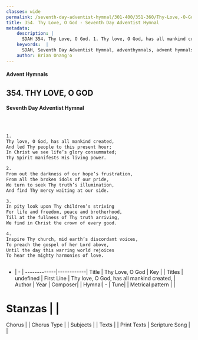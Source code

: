 ```yaml
---
classes: wide
permalink: /seventh-day-adventist-hymnal/301-400/351-360/Thy-Love,-O-God/
title: 354. Thy Love, O God - Seventh Day Adventist Hymnal
metadata:
    description: |
      SDAH 354. Thy Love, O God. 1. Thy love, O God, has all mankind created, And led Thy people to this present hour; In Christ we see life’s glory consummated; Thy Spirit manifests His living power.
    keywords:  |
      SDAH, Seventh Day Adventist Hymnal, adventhymnals, advent hymnals, Thy Love, O God, Thy love, O God, has all mankind created, 
    author: Brian Onang'o
---
```


#### Advent Hymnals
## 354. THY LOVE, O GOD
#### Seventh Day Adventist Hymnal

```txt



1.
Thy love, O God, has all mankind created,
And led Thy people to this present hour;
In Christ we see life’s glory consummated;
Thy Spirit manifests His living power.

2.
From out the darkness of our hope’s frustration,
From all the broken idols of our pride,
We turn to seek Thy truth’s illumination,
And find Thy mercy waiting at our side.

3.
In pity look upon Thy children’s striving
For life and freedom, peace and brotherhood,
Till at the fullness of Thy truth arriving,
We find in Christ the crown of every good.

4.
Inspire Thy church, mid earth’s discordant voices,
To preach the gospel of her Lord above,
Until the day this warring world rejoices
To hear the mighty harmonies of love.



```

- |   -  |
-------------|------------|
Title | Thy Love, O God |
Key |  |
Titles | undefined |
First Line | Thy love, O God, has all mankind created, |
Author | 
Year | 
Composer|  |
Hymnal|  - |
Tune|  |
Metrical pattern | |
# Stanzas |  |
Chorus |  |
Chorus Type |  |
Subjects |  |
Texts |  |
Print Texts | 
Scripture Song |  |
  
